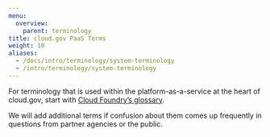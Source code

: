 ```yaml
---
menu:
  overview:
    parent: terminology
title: cloud.gov PaaS Terms
weight: 10
aliases:
  - /docs/intro/terminology/system-terminology
  - /intro/terminology/system-terminology
---
```


For terminology that is used within the platform-as-a-service at the heart of cloud.gov, start with [Cloud Foundry’s glossary](http://docs.cloudfoundry.org/concepts/glossary.html).

We will add additional terms if confusion about them comes up frequently in questions from partner agencies or the public.
